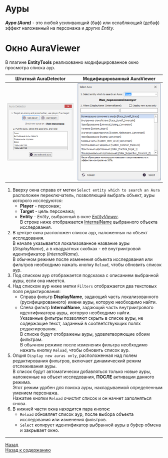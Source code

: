 # **Ауры**

<a name = "def-Aura">***Аура (Aura)***</a> - это любой усиливающий (баф) или ослабляющий (дебаф) эффект наложенный на персонажа и других *Entity*.

# <a name = "ref-AuraViewer"></a> **Окно AuraViewer**

В плагине **EntityTools** реализованно модифицированное окно просмотра списка аур.
<!-- , который с помощью патча заменяет [штатный *Mapper*](https://www.neverwinter-bot.com/forums/viewtopic.php?p=43909#p43909) бота Астрал. -->

|Штатный AuraDetector|Модифицированный AuraViewer|
|:-----:|:--------------:|
|![AuraDetector](img/AuraDetector.png)|![AuraViewer](img/AuraViewer.png)|

1. Вверху окна справа от метки ``Select entity which to search an Aura`` расположен переключатель, позволяющий выбрать объект, ауры которого исследуются:
   - **Player** - персонаж;
   - **Target** - цель персонажа;
   - **Entity** - *Entity*, выбранный в окне [*EntityViewer*](EntityIdentification-RU.md).  
   В строке ниже отображается [InternalName](EntityIdentification-RU.md#ref-Entity-InternalName) выбранного объекта исследования.
3. В центре окна расположен список аур, наложенных на объект исследования.   
   В начале указывается локализованное название ауры (*DisplayName*), а в квадратных скобках - её внутриигровой идентификатор (*InternalName*).   
   В обычном режиме после изменения объекта исследования или фильтров необходимо нажать кнопку ``Reload``, чтобы обновить список аур.  
5. Под списком аур отображается подсказка с описанием выбранной ауры, если она имеется.
2. Над списком аур ниже метки ``Filters`` отображается два текстовых поля редактирования:
   - Справа фильтр <a name = "ref-Filter-DisplayName"></a>**DisplayName**, задающий часть локализованного (русифицированного) имени ауры, которую необходимо найти.
   - Слева фильтр <a name = "ref-Filter-InternalName"></a>**InternalName**, задающий часть внутриигрового идентификатора ауры, которую необходимо найти.  
   Указанные фильтры позволяют скрыть в списке ауры, не содержащие текст, заданный в соответствующих полях редактирования.  
   В списке будут отображены ауры, удовлетворяющие обоим фильтрам.  
   В обычном режиме после изменения фильтра необходимо нажать кнопку ``Reload``, чтобы обновить список аур.
4. Опция ``Display new auras only``, расположенная над полем редактирования фильтров, включает динамический режим отслеживания ауры.  
   В список будут автоматически добавляться только новые ауры, наложенные на объект исследования, **ПОСЛЕ** активации данного режима.  
   Этот режим удобен для поиска ауры, накладываемой определенным умением персонажа.  
   Нажатие кнопки ``Reload`` очистит список и он начнет заполняться снова.
6. В нижней части окна находится пара кнопок:
   - ``Reload`` обновляет список аур, после выбора объекта исследования или изменения фильтров.
   - ``Select`` копирует идентификатор выбранной ауры в буфер обмена и закрывает окно.

---

<a href="javascript:history.back()">Назад</a>  
[Назад к содержанию](../../index.md)
